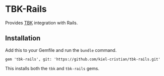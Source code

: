 TBK-Rails
=========

Provides [TBK][tbk] integration with Rails.

 [tbk]: http://sagmor.com/tbk/


Installation
------------

Add this to your Gemfile and run the `bundle` command.

```
gem 'tbk-rails', git: 'https://github.com/kiel-cristian/tbk-rails.git'
```

This installs both the `tbk` and `tbk-rails` gems.
